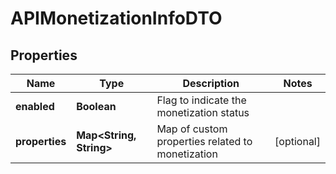 
# APIMonetizationInfoDTO

## Properties
Name | Type | Description | Notes
------------ | ------------- | ------------- | -------------
**enabled** | **Boolean** | Flag to indicate the monetization status | 
**properties** | **Map&lt;String, String&gt;** | Map of custom properties related to monetization |  [optional]



